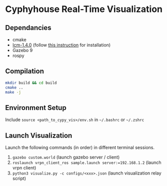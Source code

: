 # Cyphyhouse Real-Time Visualization

## Dependancies
* cmake
* [lcm-1.4.0](https://github.com/lcm-proj/lcm/releases/tag/v1.4.0)
    (follow [this instruction](http://lcm-proj.github.io/build_instructions.html) 
    for installation)
* Gazebo 9
* rospy

## Compilation
```sh
mkdir build && cd build
cmake ..
make -j
```

## Environment Setup
Include `source <path_to_cypy_vis>/env.sh` in `~/.bashrc` or `~/.zshrc`

## Launch Visualization
Launch the following commands (in order) in different terminal sessions.

1. `gazebo custom.world` (launch gazebo server / client)
2. `roslaunch vrpn_client_ros sample.launch server:=192.168.1.2` (launch vrpn client)
3. `python3 visualize.py -c configs/<xxx>.json` (launch visualization relay script)
